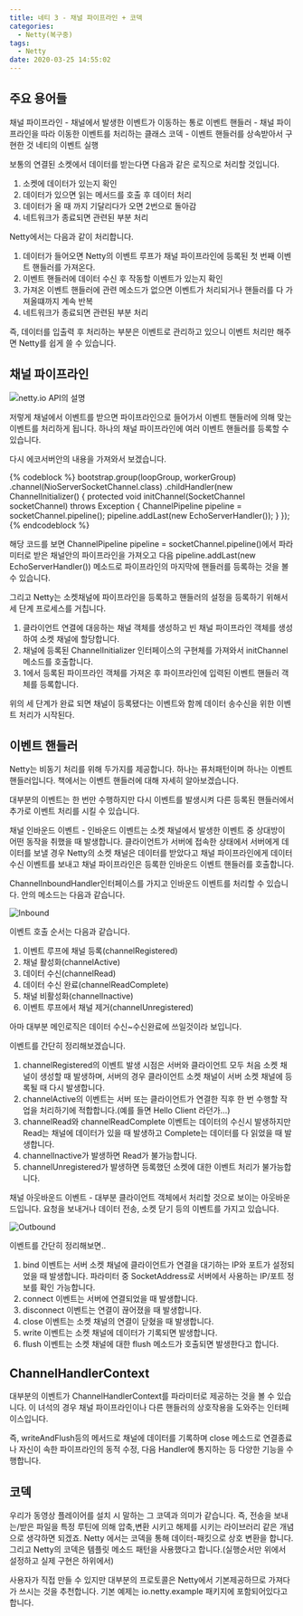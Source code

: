 ```yaml
---
title: 네티 3 - 채널 파이프라인 + 코덱
categories:
  - Netty(복구중)
tags:
  - Netty
date: 2020-03-25 14:55:02
---
```


<h2>주요 용어들</h2>

채널 파이프라인 - 채널에서 발생한 이벤트가 이동하는 통로
이벤트 핸들러 - 채널 파이프라인을 따라 이동한 이벤트를 처리하는 클래스
코덱 - 이벤트 핸들러를 상속받아서 구현한 것
네티의 이벤트 실행

보통의 연결된 소켓에서 데이터를 받는다면 다음과 같은 로직으로 처리할 것입니다.

1. 소켓에 데이터가 있는지 확인
2. 데이터가 있으면 읽는 메서드를 호출 후 데이터 처리
3. 데이터가 올 때 까지 기달리다가 오면 2번으로 돌아감
4. 네트워크가 종료되면 관련된 부분 처리

Netty에서는 다음과 같이 처리합니다.

1. 데이터가 들어오면 Netty의 이벤트 루프가 채널 파이프라인에 등록된 첫 번째 이벤트 핸들러를 가져온다.
2. 이벤트 핸들러에 데이터 수신 후 작동할 이벤트가 있는지 확인
3. 가져온 이벤트 핸들러에 관련 메소드가 없으면 이벤트가 처리되거나 핸들러를 다 가져올떄까지 계속 반복
4. 네트워크가 종료되면 관련된 부분 처리

즉, 데이터를 입출력 후 처리하는 부분은 이벤트로 관리하고 있으니 이벤트 처리만 해주면 Netty를 쉽게 쓸 수 있습니다.

<h2>채널 파이프라인</h2>

<p><img src="https://user-images.githubusercontent.com/20100284/50535726-5887c600-0b90-11e9-9a1a-b81707c78ce5.png" alt="netty.io API의 설명"></p>

저렇게 채널에서 이벤트를 받으면 파이프라인으로 들어가서 이벤트 핸들러에 의해 맞는 이벤트를 처리하게 됩니다.
하나의 채널 파이프라인에 여러 이벤트 핸들러를 등록할 수 있습니다.

다시 에코서버안의 내용을 가져와서 보겠습니다.

{% codeblock %}
bootstrap.group(loopGroup, workerGroup)
         .channel(NioServerSocketChannel.class)
         .childHandler(new ChannelInitializer<SocketChannel>() {
           protected void initChannel(SocketChannel socketChannel) throws Exception {
             ChannelPipeline pipeline = socketChannel.pipeline();
             pipeline.addLast(new EchoServerHandler());
           }
         });
{% endcodeblock %}

해당 코드를 보면 ChannelPipeline pipeline = socketChannel.pipeline()에서 파라미터로 받은 채널안의 파이프라인을 가져오고 다음 pipeline.addLast(new EchoServerHandler()) 메소드로 파이프라인의 마지막에 핸들러를 등록하는 것을 볼 수 있습니다.

그리고 Netty는 소켓채널에 파이프라인을 등록하고 핸들러의 설정을 등록하기 위해서 세 단계 프로세스를 거칩니다.

1. 클라이언트 연결에 대응하는 채널 객체를 생성하고 빈 채널 파이프라인 객체를 생성하여 소켓 채널에 할당합니다.
2. 채널에 등록된 ChannelInitializer 인터페이스의 구현체를 가져와서 initChannel 메소드를 호출합니다.
3. 1에서 등록된 파이프라인 객체를 가져온 후 파이프라인에 입력된 이벤트 핸들러 객체를 등록합니다.

위의 세 단계가 완료 되면 채널이 등록됐다는 이벤트와 함께 데이터 송수신을 위한 이벤트 처리가 시작된다.

<h2>이벤트 핸들러</h2>

Netty는 비동기 처리를 위해 두가지를 제공합니다. 하나는 퓨처패턴이며 하나는 이벤트 핸들러입니다.
책에서는 이벤트 핸들러에 대해 자세히 알아보겠습니다.

대부분의 이벤트는 한 번만 수행하지만 다시 이벤트를 발생시켜 다른 등록된 핸들러에서 추가로 이벤트 처리를 시킬 수 있습니다.

채널 인바운드 이벤트 - 인바운드 이벤트는 소켓 채널에서 발생한 이벤트 중 상대방이 어떤 동작을 취했을 때 발생합니다.
클라이언트가 서버에 접속한 상태에서 서버에게 데이터를 보낼 경우 Netty의 소켓 채널은 데이터를 받았다고 채널 파이프라인에게 데이터 수신 이벤트를 보내고 채널 파이프라인은 등록한 인바운드 이벤트 핸들러를 호출합니다.

ChannelInboundHandler인터페이스를 가지고 인바운드 이벤트를 처리할 수 있습니다.
안의 메소드는 다음과 같습니다.
<p><img src="https://user-images.githubusercontent.com/20100284/50545348-05774700-0c54-11e9-8014-9de540244325.png" alt="Inbound"></p>

이벤트 호출 순서는 다음과 같습니다.

1. 이벤트 루프에 채널 등록(channelRegistered)
2. 채널 활성화(channelActive)
3. 데이터 수신(channelRead)
4. 데이터 수신 완료(channelReadComplete)
5. 채널 비활성화(channelInactive)
6. 이벤트 루프에서 채널 제거(channelUnregistered)

아마 대부분 메인로직은 데이터 수신~수신완료에 쓰일것이라 보입니다.

이벤트를 간단히 정리해보겠습니다.

1. channelRegistered의 이벤트 발생 시점은 서버와 클라이언트 모두 처음 소켓 채널이 생성할 때 발생하며, 서버의 경우 클라이언트 소켓 채널이 서버 소켓 채널에 등록될 때 다시 발생합니다.
2. channelActive의 이벤트는 서버 또는 클라이언트가 연결한 직후 한 번 수행할 작업을 처리하기에 적합합니다.(예를 들면 Hello Client 라던가…)
3. channelRead와 channelReadComplete 이벤트는 데이터의 수신시 발생하지만 Read는 채널에 데이터가 있을 때 발생하고 Complete는 데이터를 다 읽었을 때 발생합니다.
4. channelInactive가 발생하면 Read가 불가능합니다.
5. channelUnregistered가 발생하면 등록했던 소켓에 대한 이벤트 처리가 불가능합니다.

채널 아웃바운드 이벤트 - 대부분 클라이언트 객체에서 처리할 것으로 보이는 아웃바운드입니다. 요청을 보내거나 데이터 전송, 소켓 닫기 등의 이벤트를 가지고 있습니다.
<p><img src="https://user-images.githubusercontent.com/20100284/50545453-6ce2c600-0c57-11e9-8942-ee94220bf243.png" alt="Outbound"></p>

이벤트를 간단히 정리해보면..

1. bind 이벤트는 서버 소켓 채널에 클라이언트가 연결을 대기하는 IP와 포트가 설정되었을 때 발생합니다. 파라미터 중 SocketAddress로 서버에서 사용하는 IP/포트 정보를 확인 가능합니다.
2. connect 이벤트는 서버에 연결되었을 때 발생합니다.
3. disconnect 이벤트는 연결이 끊어졌을 때 발생합니다.
4. close 이벤트는 소켓 채널의 연결이 닫혔을 때 발생합니다.
5. write 이벤트는 소켓 채널에 데이터가 기록되면 발생합니다.
6. flush 이벤트는 소켓 채널에 대한 flush 메소드가 호출되면 발생한다고 합니다.

<h2>ChannelHandlerContext</h2>

대부분의 이벤트가 ChannelHandlerContext를 파라미터로 제공하는 것을 볼 수 있습니다. 이 녀석의 경우 채널 파이프라인이나 다른 핸들러의 상호작용을 도와주는 인터페이스입니다.

즉, writeAndFlush등의 메서드로 채널에 데이터를 기록하며 close 메소드로 연결종료나 자신이 속한 파이프라인의 동적 수정, 다음 Handler에 통지하는 등 다양한 기능을 수행합니다.

<h2>코덱</h2>

우리가 동영상 플레이어를 설치 시 말하는 그 코덱과 의미가 같습니다. 즉, 전송을 보내는/받은 파일을 특정 루틴에 의해 압축,변환 시키고 해제를 시키는 라이브러리 같은 개념으로 생각하면 되겠죠.
Netty 에서는 코덱을 통해 데이터-패킷으로 상호 변환을 합니다. 그리고 Netty의 코덱은 템플릿 메소드 패턴을 사용했다고 합니다.(실행순서만 위에서 설정하고 실제 구현은 하위에서)

사용자가 직접 만들 수 있지만 대부분의 프로토콜은 Netty에서 기본제공하므로 가져다가 쓰시는 것을 추천합니다.
기본 예제는 io.netty.example 패키지에 포함되어있다고 합니다.